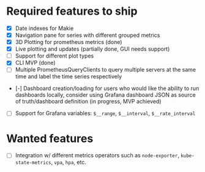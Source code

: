 # Required features to ship
* [x] Date indexes for Makie
* [x] Navigation pane for series with different grouped metrics
* [x] 3D Plotting for prometheus metrics (done)
* [x] Live plotting and updates (partially done, GUI needs support)
* [ ] Support for different plot types
* [x] CLI MVP (done)
* [ ] Multiple PrometheusQueryClients to query multiple servers at the same time and label the time series respectively
* [-] Dashboard creation/loading for users who would like the ability to run dashboards locally, consider using Grafana dashboard JSON as source of truth/dashboard definition (in progress, MVP achieved)
* [ ] Support for Grafana variables: `$__range`, `$__interval`, `$__rate_interval`

# Wanted features
* [ ] Integration w/ different metrics operators such as `node-exporter`, `kube-state-metrics`, `vpa`, `hpa`, etc.